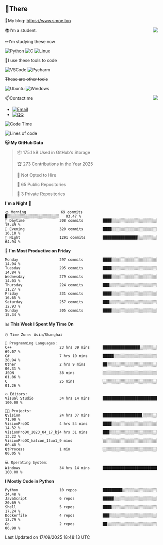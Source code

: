 
## 👏There

📰My blog: https://www.smoe.top

<img align="right" src="https://github-readme-stats.vercel.app/api/top-langs/?username=AkashiCoin"/>


📚I'm a student.

✏I'm studying these now

![Python](https://img.shields.io/badge/-Python-blue?style=flat-square&logo=Python&logoColor=fff)
![C](https://img.shields.io/badge/-C-585858?style=flat-square&logo=C&logoColor=fff)
![Linux](https://img.shields.io/badge/-Linux-black?style=flat-square&logo=Linux&logoColor=fff)

🔨I use these tools to code

![VSCode](https://img.shields.io/badge/-VSCode-blue?style=flat-square&logo=visualstudiocode&logoColor=fff)
![Pycharm](https://img.shields.io/badge/-Pycharm-green?style=flat-square&logo=pycharm&logoColor=fff)

 ~~These are other tools~~

![Ubuntu](https://img.shields.io/badge/-Ubuntu-orange?style=flat-square&logo=Ubuntu&logoColor=fff)
![Windows](https://img.shields.io/badge/-Windows-blue?style=flat-square&logo=Windows&logoColor=fff)

<img align="right" src="https://github-readme-stats.vercel.app/api?username=AkashiCoin" />


📫Contact me

* [![Email](https://img.shields.io/badge/Email-l1040186796@gmail.com-1?style=social&logoColor=fff)](mailto:l1040186796@gmail.com)
* [![QQ](https://img.shields.io/badge/QQ-1040186796-1?style=social&logoColor=fff)](tencent://AddContact/?fromId=45&fromSubId=1&subcmd=all&uin=1040186796&website=www.oicqzone.com)

<!--START_SECTION:waka-->
![Code Time](http://img.shields.io/badge/Code%20Time-1%2C433%20hrs%2055%20mins-blue)

![Lines of code](https://img.shields.io/badge/From%20Hello%20World%20I%27ve%20Written-336.8%20thousand%20lines%20of%20code-blue)

**🐱 My GitHub Data** 

> 📦 175.1 kB Used in GitHub's Storage 
 > 
> 🏆 273 Contributions in the Year 2025
 > 
> 🚫 Not Opted to Hire
 > 
> 📜 65 Public Repositories 
 > 
> 🔑 3 Private Repositories 
 > 
**I'm a Night 🦉** 

```text
🌞 Morning                69 commits          █░░░░░░░░░░░░░░░░░░░░░░░░   03.47 % 
🌆 Daytime                308 commits         ████░░░░░░░░░░░░░░░░░░░░░   15.49 % 
🌃 Evening                320 commits         ████░░░░░░░░░░░░░░░░░░░░░   16.10 % 
🌙 Night                  1291 commits        ████████████████░░░░░░░░░   64.94 % 
```
📅 **I'm Most Productive on Friday** 

```text
Monday                   297 commits         ████░░░░░░░░░░░░░░░░░░░░░   14.94 % 
Tuesday                  295 commits         ████░░░░░░░░░░░░░░░░░░░░░   14.84 % 
Wednesday                279 commits         ████░░░░░░░░░░░░░░░░░░░░░   14.03 % 
Thursday                 224 commits         ███░░░░░░░░░░░░░░░░░░░░░░   11.27 % 
Friday                   331 commits         ████░░░░░░░░░░░░░░░░░░░░░   16.65 % 
Saturday                 257 commits         ███░░░░░░░░░░░░░░░░░░░░░░   12.93 % 
Sunday                   305 commits         ████░░░░░░░░░░░░░░░░░░░░░   15.34 % 
```


📊 **This Week I Spent My Time On** 

```text
🕑︎ Time Zone: Asia/Shanghai

💬 Programming Languages: 
C++                      23 hrs 39 mins      █████████████████░░░░░░░░   69.07 % 
C#                       7 hrs 10 mins       █████░░░░░░░░░░░░░░░░░░░░   20.94 % 
Other                    2 hrs 9 mins        ██░░░░░░░░░░░░░░░░░░░░░░░   06.31 % 
JSON                     38 mins             ░░░░░░░░░░░░░░░░░░░░░░░░░   01.86 % 
C                        25 mins             ░░░░░░░░░░░░░░░░░░░░░░░░░   01.26 % 

🔥 Editors: 
Visual Studio            34 hrs 14 mins      █████████████████████████   100.00 % 

🐱‍💻 Projects: 
QVision                  24 hrs 37 mins      ██████████████████░░░░░░░   71.90 % 
VisionProDX              4 hrs 54 mins       ████░░░░░░░░░░░░░░░░░░░░░   14.32 % 
VisionProDX_2023_04_17_bj4 hrs 31 mins       ███░░░░░░░░░░░░░░░░░░░░░░   13.22 % 
VisionProDX_halcon_1tuo1_9 mins              ░░░░░░░░░░░░░░░░░░░░░░░░░   00.48 % 
QtProcess                1 min               ░░░░░░░░░░░░░░░░░░░░░░░░░   00.05 % 

💻 Operating System: 
Windows                  34 hrs 14 mins      █████████████████████████   100.00 % 
```

**I Mostly Code in Python** 

```text
Python                   10 repos            █████████░░░░░░░░░░░░░░░░   34.48 % 
JavaScript               6 repos             █████░░░░░░░░░░░░░░░░░░░░   20.69 % 
Shell                    5 repos             ████░░░░░░░░░░░░░░░░░░░░░   17.24 % 
Dockerfile               4 repos             ███░░░░░░░░░░░░░░░░░░░░░░   13.79 % 
Go                       2 repos             ██░░░░░░░░░░░░░░░░░░░░░░░   06.90 % 
```




 Last Updated on 17/09/2025 18:48:13 UTC
<!--END_SECTION:waka-->
